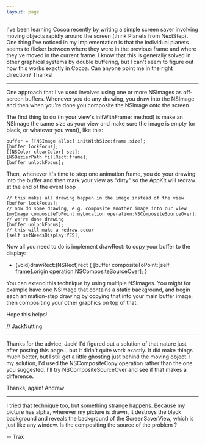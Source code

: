```yaml
---
layout: page
---
```


I've been learning Cocoa recently by writing a simple screen saver involving moving objects rapidly around the screen (think Planets from NextStep).  One thing I've noticed in my implementation is that the individual planets seems to flicker between where they were in the previous frame and where they've moved in the current frame.  I know that this is generally solved in other graphical systems by double buffering, but I can't seem to figure out how this works exactly in Cocoa.  Can anyone point me in the right direction?  Thanks!

----

One approach that I've used involves using one or more NSImages as off-screen buffers.  Whenever you do any drawing, you draw into the NSImage and then when you're done you composite the NSImage onto the screen.

The first thing to do (in your view's initWithFrame: method) is make an NSImage the same size as your view and make sure the image is empty (or black, or whatever you want), like this:

    
    buffer = [[NSImage alloc] initWithSize:frame.size];
    [buffer lockFocus];
    [[NSColor clearColor] set];
    [NSBezierPath fillRect:frame];
    [buffer unlockFocus];


Then, whenever it's time to step one animation frame, you do your drawing into the buffer and then mark your view as "dirty" so the AppKit will redraw at the end of the event loop

    
    // this makes all drawing happen in the image instead of the view
    [buffer lockFocus];
    // now do some drawing, e.g. composite another image into our view
    [myImage compositeToPoint:myLocation operation:NSCompositeSourceOver];
    // we're done drawing
    [buffer unlockFocus];
    // this will make a redraw occur
    [self setNeedsDisplay:YES];


Now all you need to do is implement drawRect: to copy your buffer to the display:

    
- (void)drawRect:(NSRect)rect {
    [buffer compositeToPoint:[self frame].origin operation:NSCompositeSourceOver];
}


You can extend this technique by using multiple NSImages.  You might for example have one NSImage that contains a static background, and begin each animation-step drawing by copying that into your main buffer image, then compositing your other graphics on top of that.

Hope this helps!

// JackNutting

----

Thanks for the advice, Jack!  I'd figured out a solution of that nature just after posting this page... but it didn't quite work exactly.  It did make things much better, but I still get a little ghosting just behind the moving object.  I my solution, I'd used the NSCompositeCopy operation rather than the one you suggested.  I'll try NSCompositeSourceOver and see if that makes a difference.

Thanks, again!
Andrew

----

I tried that technique too, but something strange happens. Because my picture has alpha, wherever my picture is drawn, it destroys the black background and reveals the background of the ScreenSaverView, which is just like any window. Is the compositing the source of the problem ?

-- Trax
